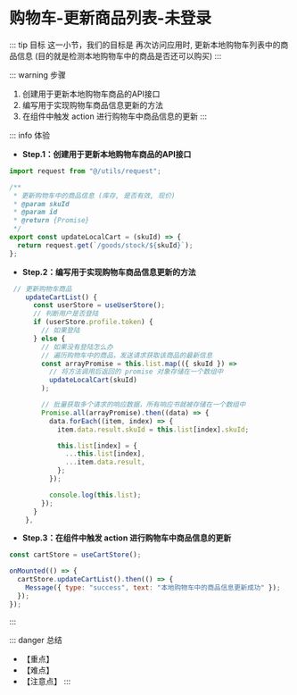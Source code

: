 # 购物车-更新商品列表-未登录

::: tip 目标
这一小节，我们的目标是 再次访问应用时, 更新本地购物车列表中的商品信息 (目的就是检测本地购物车中的商品是否还可以购买)
:::

::: warning 步骤

1. 创建用于更新本地购物车商品的API接口
2. 编写用于实现购物车商品信息更新的方法
3. 在组件中触发 action 进行购物车中商品信息的更新
:::

::: info 体验

* **Step.1：创建用于更新本地购物车商品的API接口**

```js
import request from "@/utils/request";

/**
 * 更新购物车中的商品信息 (库存, 是否有效, 现价)
 * @param skuId
 * @param id
 * @return {Promise}
 */
export const updateLocalCart = (skuId) => {
  return request.get(`/goods/stock/${skuId}`);
};

```

* **Step.2：编写用于实现购物车商品信息更新的方法**

```js
 // 更新购物车商品
    updateCartList() {
      const userStore = useUserStore();
      // 判断用户是否登陆
      if (userStore.profile.token) {
        // 如果登陆
      } else {
        // 如果没有登陆怎么办
        // 遍历购物车中的商品，发送请求获取该商品的最新信息
        const arrayPromise = this.list.map(({ skuId }) =>
          // 将方法调用后返回的 promise 对象存储在一个数组中
          updateLocalCart(skuId)
        );

        // 批量获取多个请求的响应数据，所有响应书就被存储在一个数组中
        Promise.all(arrayPromise).then((data) => {
          data.forEach((item, index) => {
            item.data.result.skuId = this.list[index].skuId;

            this.list[index] = {
              ...this.list[index],
              ...item.data.result,
            };
          });

          console.log(this.list);
        });
      }
    },
```

* **Step.3：在组件中触发 action 进行购物车中商品信息的更新**

```js
const cartStore = useCartStore();

onMounted(() => {
  cartStore.updateCartList().then(() => {
    Message({ type: "success", text: "本地购物车中的商品信息更新成功" });
  });
});
```

:::

::: danger 总结

* 【重点】
* 【难点】
* 【注意点】
:::
